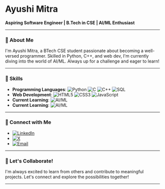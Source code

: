 # Ayushi Mitra

**Aspiring Software Engineer | B.Tech in CSE | AI/ML Enthusiast**

---

### 👋 About Me

I'm Ayushi Mitra, a BTech CSE student passionate about becoming a well-versed programmer. Skilled in Python, C++, and web dev, I'm currently diving into the world of AI/ML. Always up for a challenge and eager to learn!

---

### 🚀 Skills

- **Programming Languages**: ![Python](https://img.shields.io/badge/Python-3776AB?style=flat-square&logo=python&logoColor=white) ![C](https://img.shields.io/badge/C-A8B9CC?style=flat-square&logo=c&logoColor=white) ![C++](https://img.shields.io/badge/C++-00599C?style=flat-square&logo=cplusplus&logoColor=white) ![SQL](https://img.shields.io/badge/SQL-4479A1?style=flat-square&logo=postgresql&logoColor=white)
- **Web Development**: ![HTML5](https://img.shields.io/badge/HTML5-E34F26?style=flat-square&logo=html5&logoColor=white) ![CSS3](https://img.shields.io/badge/CSS3-1572B6?style=flat-square&logo=css3&logoColor=white) ![JavaScript](https://img.shields.io/badge/JavaScript-F7DF1E?style=flat-square&logo=javascript&logoColor=black)
- **Current Learning**: ![AI/ML](https://img.shields.io/badge/AI/ML-FF6F00?style=flat-square&logo=ai&logoColor=white)
- **Current Learning**: ![AI/ML](https://img.shields.io/badge/AI/ML-FF6F00?style=flat-square&logo=ai&logoColor=white)

---




### 🔗 Connect with Me

- [![LinkedIn](https://img.shields.io/badge/LinkedIn-0077B5?style=flat-square&logo=linkedin&logoColor=white)](https://www.linkedin.com/in/ayushi-mitra-20a9a5244/)
- [![X](https://img.shields.io/badge/Twitter-1DA1F2?style=flat-square&logo=twitter&logoColor=white)](https://x.com/ayushi_mitraa)
- [![Email](https://img.shields.io/badge/Email-D14836?style=flat-square&logo=gmail&logoColor=white)](mailto:ayushimitra22@gmail.com)

---



### 💬 Let's Collaborate!

I'm always excited to learn from others and contribute to meaningful projects. Let's connect and explore the possibilities together!

---

